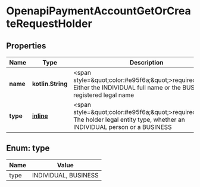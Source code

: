 
# OpenapiPaymentAccountGetOrCreateRequestHolder

## Properties
Name | Type | Description | Notes
------------ | ------------- | ------------- | -------------
**name** | **kotlin.String** | &lt;span style&#x3D;\&quot;color:#e95f6a;\&quot;&gt;required&lt;/span&gt;  Either the INDIVIDUAL full name or the BUSINESS registered legal name |  [optional]
**type** | [**inline**](#Type) | &lt;span style&#x3D;\&quot;color:#e95f6a;\&quot;&gt;required&lt;/span&gt;  The holder legal entity type, whether an INDIVIDUAL person or a BUSINESS |  [optional]


<a id="Type"></a>
## Enum: type
Name | Value
---- | -----
type | INDIVIDUAL, BUSINESS




